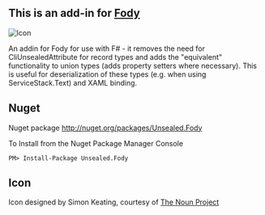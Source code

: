 ## This is an add-in for [Fody](https://github.com/Fody/Fody/) 

![Icon](https://raw.github.com/DamianReeves/Unsealed.Fody/master/Icons/package_icon.png)

An addin for Fody for use with F# - it removes the need for CliUnsealedAttribute for record types and adds the "equivalent" functionality to union types (adds property setters where necessary). This is useful for deserialization of these types (e.g. when using ServiceStack.Text) and XAML binding.

## Nuget 

Nuget package http://nuget.org/packages/Unsealed.Fody 

To Install from the Nuget Package Manager Console 
    
    PM> Install-Package Unsealed.Fody
	

## Icon

Icon designed by Simon Keating, courtesy of [The Noun Project](http://thenounproject.com)

